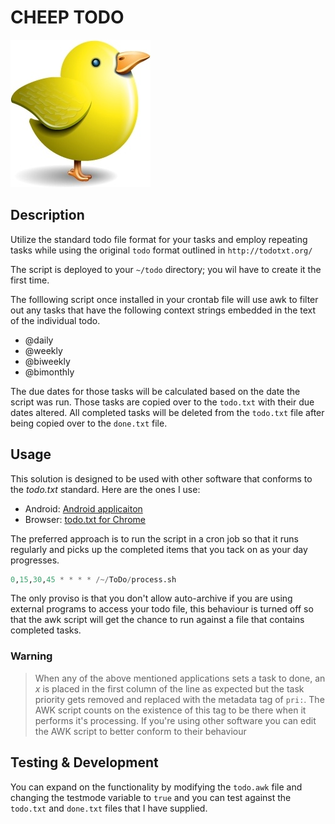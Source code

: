 # CHEEP TODO
![Bird](./bird.jpg)

## Description

Utilize the standard todo file format for your tasks and employ repeating tasks while using the original `todo` format 
outlined in `http://todotxt.org/`

The script is deployed to your `~/todo` directory; you wil have to create it the first time.

The folllowing script once installed in your crontab file will use awk to filter out any tasks that have the following 
context strings embedded in the text of the individual todo.
- @daily
- @weekly 
- @biweekly
- @bimonthly

The due dates for those tasks will be calculated based on the date the script was run. Those tasks are copied over to 
the `todo.txt` with their due dates altered. All completed tasks will be deleted from the `todo.txt` file after being 
copied over to the `done.txt` file.

## Usage
This solution is designed to be used with other software that conforms to the *todo.txt* standard. Here are the ones I use:

- Android:
[Android applicaiton](https://play.google.com/store/apps/details?id=net.c306.ttsuper&referrer=utm_source%3Dtodotxt_website%26utm_medium%3Dcommunity_apps)
- Browser:
[todo.txt for Chrome](https://chrome.google.com/webstore/detail/mndijfcodpjlhgjcpcbhncjakaboedbl)


The preferred approach is to run the script in a cron job so that it runs regularly and picks up the completed items 
that you tack on as your day progresses. 


```python
0,15,30,45 * * * * /~/ToDo/process.sh
```
The only proviso is that you don't allow auto-archive if you are using external programs to access your todo file, this 
behaviour is turned off so that the awk script will get the chance to run against a file that contains completed tasks.

### Warning
> When any of the above mentioned applications sets a task to done, an *x* is placed in the first column of the line as 
expected but the task priority gets removed and replaced with the metadata tag of `pri:`. The AWK script counts on the 
existence of this tag to be there when it performs it's processing. If you're using other software you can edit the AWK 
script to better conform to their behaviour

## Testing & Development
You can expand on the functionality by modifying the `todo.awk` file and changing the testmode variable to `true` and you
can test against the `todo.txt` and `done.txt` files that I have supplied.
